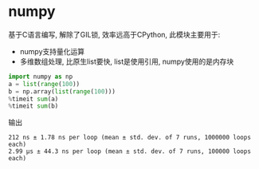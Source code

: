 # numpy

基于C语言编写, 解除了GIL锁, 效率远高于CPython, 此模块主要用于:

* numpy支持量化运算
* 多维数组处理, 比原生list要快, list是使用引用, numpy使用的是内存块

```python
import numpy as np
a = list(range(100))
b = np.array(list(range(100)))
%timeit sum(a)
%timeit sum(b)
```

输出

```shell
212 ns ± 1.78 ns per loop (mean ± std. dev. of 7 runs, 1000000 loops each)
2.99 µs ± 44.3 ns per loop (mean ± std. dev. of 7 runs, 100000 loops each)
```



